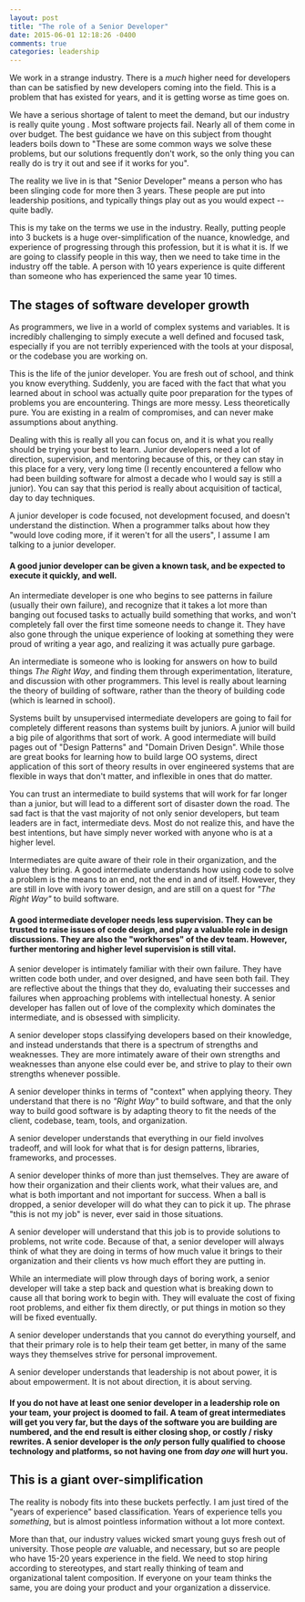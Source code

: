 ```yaml
---
layout: post
title: "The role of a Senior Developer"
date: 2015-06-01 12:18:26 -0400
comments: true
categories: leadership
---
```


We work in a strange industry. There is a _much_ higher need for developers than can be satisfied by new developers coming into the field. This is a problem that has existed for years, and it is getting worse as time goes on.

We have a serious shortage of talent to meet the demand, but our industry is really quite young . Most software projects fail. Nearly all of them come in over budget. The best guidance we have on this subject from thought leaders boils down to "These are some common ways we solve these problems, but our solutions frequently don't work, so the only thing you can really do is try it out and see if it works for you".

The reality we live in is that "Senior Developer" means a person who has been slinging code for more then 3 years. These people are put into leadership positions, and typically things play out as you would expect -- quite badly.

This is my take on the terms we use in the industry. Really, putting people into 3 buckets is a huge over-simplification of the nuance, knowledge, and experience of progressing through this profession, but it is what it is. If we are going to classify people in this way, then we need to take time in the industry off the table. A person with 10  years experience is quite different than someone who has experienced the same year 10 times. 

## The stages of software developer growth

As programmers, we live in a world of complex systems and variables. It is incredibly challenging to simply execute a well defined and focused task, especially if you are not terribly experienced with the tools at your disposal, or the codebase you are working on.

This is the life of the junior developer. You are fresh out of school, and think you know everything. Suddenly, you are faced with the fact that what you learned about in school was actually quite poor preparation for the types of problems you are encountering. Things are more messy. Less theoretically pure. You are existing in a realm of compromises, and can never make assumptions about anything. 

Dealing with this is really all you can focus on, and it is what you really should be trying your best to learn. Junior developers need a lot of direction, supervision, and mentoring because of this, or they can stay in this place for a very, very long time (I recently encountered a fellow who had been building software for almost a decade who I would say is still a junior). You can say that this period is really about acquisition of tactical, day to day techniques. 

A junior developer is code focused, not development focused, and doesn't understand the distinction. When a programmer talks about how they "would love coding more, if it weren't for all the users", I assume I am talking to a junior developer.

#### A good junior developer can be given a known task, and be expected to execute it quickly, and well.

An intermediate developer is one who begins to see patterns in failure (usually their own failure), and recognize that it takes a lot more than banging out focused tasks to actually build something that works, and won't completely fall over the first time someone needs to change it. They have also gone through the unique experience of looking at something they were proud of writing a year ago, and realizing it was actually pure garbage. 

An intermediate is someone who is looking for answers on how to build things _The Right Way_, and finding them through experimentation, literature, and discussion with other programmers. This level is really about learning the theory of building of software, rather than the theory of building code (which is learned in school). 

Systems built by unsupervised intermediate developers are going to fail for completely different reasons than systems built by juniors. A junior will build a big pile of algorithms that sort of work. A good intermediate will build pages out of "Design Patterns" and "Domain Driven Design". While those are great books for learning how to build large OO systems,  direct application of this sort of theory results in over engineered systems that are flexible in ways that don't matter, and inflexible in ones that do matter. 

You can trust an intermediate to build systems that will work for far longer than a junior, but will lead to a different sort of disaster down the road. The sad fact is that the vast majority of not only senior developers, but team leaders are in fact, intermediate devs. Most do not realize this, and have the best intentions, but have simply never worked with anyone who is at a higher level.

Intermediates are quite aware of their role in their organization, and the value they bring. A good intermediate understands how using code to solve a problem is the means to an end, not the end in and of itself. However, they are still in love with ivory tower design, and are still on a quest for _"The Right Way"_ to build software.

#### A good intermediate developer needs less supervision. They can be trusted to raise issues of code design, and play a valuable role in design discussions. They are also the "workhorses" of the dev team. However, further mentoring and higher  level supervision is still vital.

A senior developer is intimately familiar with their own failure. They have written code both under, and over designed, and have seen both fail. They are reflective about the things that they do, evaluating their successes and failures when approaching problems with intellectual honesty. A senior developer has fallen out of love of the complexity which dominates the intermediate, and is obsessed with simplicity.

A senior developer stops classifying developers based on their knowledge, and instead understands that there is a spectrum of strengths and weaknesses.  They are more intimately aware of their own strengths and weaknesses than anyone else could ever be, and strive to play to their own strengths whenever possible.

A senior developer thinks in terms of "context" when applying theory. They understand that there is no _"Right Way"_ to build software, and that the only way to build good software is by adapting theory to fit the needs of the client, codebase, team, tools, and organization.

A senior developer understands that everything in our field involves tradeoff, and will look for what that is for design patterns, libraries, frameworks, and processes.

A senior developer thinks of more than just themselves. They are aware of how their organization and their clients work, what their values are, and what is both important and not important for success. When a ball is dropped, a senior developer will do what they can to pick it up. The phrase "this is not my job" is never, ever said in those situations.

A senior developer will understand that this job is to provide solutions to problems, not write code. Because of that, a senior developer will always think of what they are doing in terms of how much value it brings to their organization and their clients vs how much effort they are putting in.

While an intermediate will plow through days of boring work, a senior developer will take a step back and question what is breaking down to cause all that boring work to begin with. They will evaluate the cost of fixing root problems, and either fix them directly, or put things in motion so they will be fixed eventually.

A senior developer understands that you cannot do everything yourself, and that their primary role is to help their team get better, in many of the same ways they themselves strive for personal improvement. 

A senior developer understands that leadership is not about power, it is about empowerment. It is not about direction, it is about serving.

#### If you do not have at least one senior developer in a leadership role on your team, your project is doomed to fail. A team of great intermediates will get you very far, but the days of the software you are building are numbered, and the end result is either closing shop, or costly / risky rewrites. A senior developer is the _only_ person fully qualified to choose technology and platforms, so not having one from _day one_ will hurt you.

##  This is a giant over-simplification

The reality is nobody fits into these buckets perfectly. I am just tired of the "years of experience" based classification. Years of experience tells you _something_, but is almost pointless information without a lot more context. 

More than that, our industry values wicked smart young guys fresh out of university. Those people _are_ valuable, and necessary, but so are people who have 15-20 years experience in the field. We need to stop hiring according to stereotypes, and start really thinking of team and organizational talent composition. If everyone on your team thinks the same, you are doing your product and your organization a disservice.